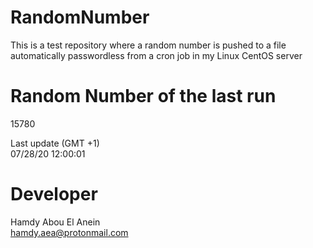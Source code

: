 # RandomNumber    
This is a test repository where a random number is pushed to a file automatically passwordless from a cron job in my Linux CentOS server    
# Random Number of the last run   
15780
      
Last update (GMT +1)    
07/28/20 12:00:01
# Developer    
Hamdy Abou El Anein   
hamdy.aea@protonmail.com
